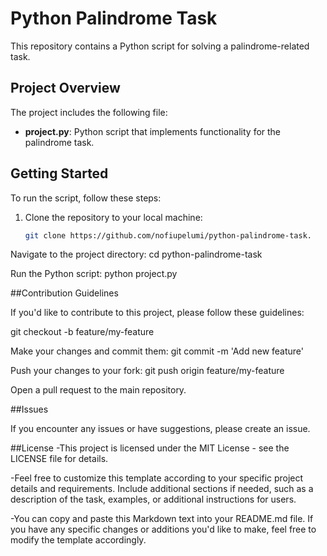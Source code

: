 # Python Palindrome Task

This repository contains a Python script for solving a palindrome-related task.

## Project Overview

The project includes the following file:

- **project.py**: Python script that implements functionality for the palindrome task.

## Getting Started

To run the script, follow these steps:

1. Clone the repository to your local machine:
   ```bash
   git clone https://github.com/nofiupelumi/python-palindrome-task.
   
Navigate to the project directory:
cd python-palindrome-task

Run the Python script:
python project.py


##Contribution Guidelines

If you'd like to contribute to this project, please follow these guidelines:

git checkout -b feature/my-feature

Make your changes and commit them:
git commit -m 'Add new feature'

Push your changes to your fork:
git push origin feature/my-feature

Open a pull request to the main repository.

##Issues

If you encounter any issues or have suggestions, please create an issue.

##License
-This project is licensed under the MIT License - see the LICENSE file for details.

-Feel free to customize this template according to your specific project details and requirements. Include additional sections if needed, such as a description of the task, examples, or additional instructions for users.


-You can copy and paste this Markdown text into your README.md file. If you have any specific changes or additions you'd like to make, feel free to modify the template accordingly.


